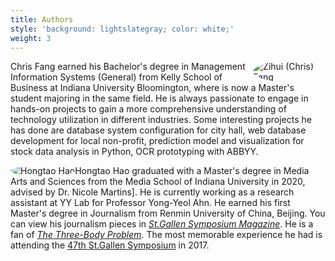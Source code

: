 ```yaml
---
title: Authors
style: 'background: lightslategray; color: white;'
weight: 3
---
```

<!--
	https://media-exp1.licdn.com/dms/image/C5603AQEXYIl3XgqHyA/profile-displayphoto-shrink_200_200/0?e=1610582400&v=beta&t=kmIeWJ_Ad02zNYhMqhb3H7UOyd2lstxmhDxnDrDLNaI
	https://avatars2.githubusercontent.com/u/62803332?s=460&u=42cf235209163cef5f76df3d8f8b137ee9097e8c&v=4
-->

[<img src="/profile/chris.jpeg" style="max-width:23%;min-width:30px;
float:right;object-fit:cover;border-radius:50%;;" alt="Zihui (Chris) Fang" />](https://www.linkedin.com/in/chriszihuifang)

Chris Fang earned his Bachelor's degree in Management Information Systems (General) from Kelly School of Business at Indiana University Bloomington, where is now a Master's student majoring in the same field. He is always passionate to engage in hands-on projects to gain a more comprehensive understanding of technology utilization in different industries. Some interesting projects he has done are database system configuration for city hall, web database development for local non-profit, prediction model and visualization for stock data analysis in Python, OCR prototyping with ABBYY.


[<img src="https://avatars2.githubusercontent.com/u/62803332?s=460&u=42cf235209163cef5f76df3d8f8b137ee9097e8c&v=4" style="max-width:23%;min-width:30px;
float:left;object-fit:cover;border-radius:50%;;" alt="Hongtao Hao" />](https://hongtaoh.com/)

Hongtao Hao graduated with a Master's degree in Media Arts and Sciences from the Media School of Indiana University in 2020, advised by Dr. Nicole Martins]. He is currently working as a research assistant at YY Lab for Professor Yong-Yeol Ahn. He earned his first Master's degree in Journalism from Renmin University of China, Beijing. You can view his journalism pieces in [_St.Gallen Symposium Magazine_](https://www.symposium.org/content?a=75). He is a fan of [_The Three-Body Problem_](https://en.wikipedia.org/wiki/The_Three-Body_Problem_(novel)). The most memorable experience he had is attending the [47th St.Gallen Symposium](https://hongtaoh.com/cn/2020/01/17/2017-st.gallen-memory/) in 2017.
